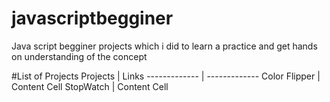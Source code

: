 # javascriptbegginer
Java script begginer projects which i did to learn a practice and get hands on understanding of the concept 

#List of Projects
Projects          | Links
-------------     | -------------
Color Flipper     | Content Cell
StopWatch         | Content Cell
       
